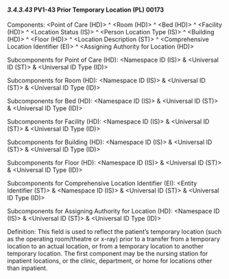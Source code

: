 #### *3.4.3.43* PV1-43 Prior Temporary Location (PL) 00173

Components: &lt;Point of Care (HD)> ^ &lt;Room (HD)> ^ &lt;Bed (HD)> ^ &lt;Facility (HD)> ^ &lt;Location Status (IS)> ^ &lt;Person Location Type (IS)> ^ &lt;Building (HD)> ^ &lt;Floor (HD)> ^ &lt;Location Description (ST)> ^ &lt;Comprehensive Location Identifier (EI)> ^ &lt;Assigning Authority for Location (HD)>

Subcomponents for Point of Care (HD): &lt;Namespace ID (IS)> & &lt;Universal ID (ST)> & &lt;Universal ID Type (ID)>

Subcomponents for Room (HD): &lt;Namespace ID (IS)> & &lt;Universal ID (ST)> & &lt;Universal ID Type (ID)>

Subcomponents for Bed (HD): &lt;Namespace ID (IS)> & &lt;Universal ID (ST)> & &lt;Universal ID Type (ID)>

Subcomponents for Facility (HD): &lt;Namespace ID (IS)> & &lt;Universal ID (ST)> & &lt;Universal ID Type (ID)>

Subcomponents for Building (HD): &lt;Namespace ID (IS)> & &lt;Universal ID (ST)> & &lt;Universal ID Type (ID)>

Subcomponents for Floor (HD): &lt;Namespace ID (IS)> & &lt;Universal ID (ST)> & &lt;Universal ID Type (ID)>

Subcomponents for Comprehensive Location Identifier (EI): &lt;Entity Identifier (ST)> & &lt;Namespace ID (IS)> & &lt;Universal ID (ST)> & &lt;Universal ID Type (ID)>

Subcomponents for Assigning Authority for Location (HD): &lt;Namespace ID (IS)> & &lt;Universal ID (ST)> & &lt;Universal ID Type (ID)>

Definition: This field is used to reflect the patient’s temporary location (such as the operating room/theatre or x-ray) prior to a transfer from a temporary location to an actual location, or from a temporary location to another temporary location. The first component may be the nursing station for inpatient locations, or the clinic, department, or home for locations other than inpatient.
